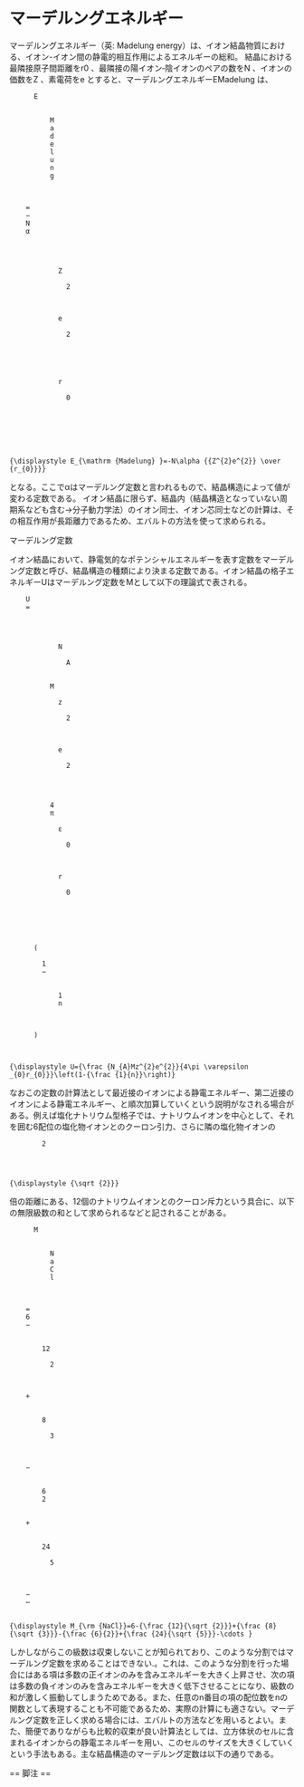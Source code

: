 # マーデルングエネルギー

マーデルングエネルギー（英: Madelung energy）は、イオン結晶物質における、イオン-イオン間の静電的相互作用によるエネルギーの総和。
結晶における最隣接原子間距離をr0 、最隣接の陽イオン‐陰イオンのペアの数をN 、イオンの価数をZ 、素電荷をe とすると、マーデルングエネルギーEMadelung は、

  
    
      
        
          E
          
            
              M
              a
              d
              e
              l
              u
              n
              g
            
          
        
        =
        −
        N
        α
        
          
            
              
                Z
                
                  2
                
              
              
                e
                
                  2
                
              
            
            
              
                r
                
                  0
                
              
            
          
        
      
    
    {\displaystyle E_{\mathrm {Madelung} }=-N\alpha {{Z^{2}e^{2}} \over {r_{0}}}}
  

となる。ここでαはマーデルング定数と言われるもので、結晶構造によって値が変わる定数である。
イオン結晶に限らず、結晶内（結晶構造となっていない周期系なども含む→分子動力学法）のイオン同士、イオン芯同士などの計算は、その相互作用が長距離力であるため、エバルトの方法を使って求められる。

マーデルング定数
 
イオン結晶において、静電気的なポテンシャルエネルギーを表す定数をマーデルング定数と呼び、結晶構造の種類により決まる定数である。イオン結晶の格子エネルギーUはマーデルング定数をMとして以下の理論式で表される。

  
    
      
        U
        =
        
          
            
              
                N
                
                  A
                
              
              M
              
                z
                
                  2
                
              
              
                e
                
                  2
                
              
            
            
              4
              π
              
                ε
                
                  0
                
              
              
                r
                
                  0
                
              
            
          
        
        
          (
          
            1
            −
            
              
                1
                n
              
            
          
          )
        
      
    
    {\displaystyle U={\frac {N_{A}Mz^{2}e^{2}}{4\pi \varepsilon _{0}r_{0}}}\left(1-{\frac {1}{n}}\right)}
  

なおこの定数の計算法として最近接のイオンによる静電エネルギー、第二近接のイオンによる静電エネルギー、と順次加算していくという説明がなされる場合がある。例えば塩化ナトリウム型格子では、ナトリウムイオンを中心として、それを囲む6配位の塩化物イオンとのクーロン引力、さらに隣の塩化物イオンの
  
    
      
        
          
            2
          
        
      
    
    {\displaystyle {\sqrt {2}}}
  
倍の距離にある、12個のナトリウムイオンとのクーロン斥力という具合に、以下の無限級数の和として求められるなどと記されることがある。

  
    
      
        
          M
          
            
              N
              a
              C
              l
            
          
        
        =
        6
        −
        
          
            12
            
              2
            
          
        
        +
        
          
            8
            
              3
            
          
        
        −
        
          
            6
            2
          
        
        +
        
          
            24
            
              5
            
          
        
        −
        ⋯
      
    
    {\displaystyle M_{\rm {NaCl}}=6-{\frac {12}{\sqrt {2}}}+{\frac {8}{\sqrt {3}}}-{\frac {6}{2}}+{\frac {24}{\sqrt {5}}}-\cdots }
  

しかしながらこの級数は収束しないことが知られており、このような分割ではマーデルング定数を求めることはできない.。これは、このような分割を行った場合にはある項は多数の正イオンのみを含みエネルギーを大きく上昇させ、次の項は多数の負イオンのみを含みエネルギーを大きく低下させることになり、級数の和が激しく振動してしまうためである。また、任意のn番目の項の配位数をnの関数として表現することも不可能であるため、実際の計算にも適さない。マーデルング定数を正しく求める場合には、エバルトの方法などを用いるとよい。また、簡便でありながらも比較的収束が良い計算法としては、立方体状のセルに含まれるイオンからの静電エネルギーを用い、このセルのサイズを大きくしていくという手法もある。主な結晶構造のマーデルング定数は以下の通りである。


== 脚注 ==